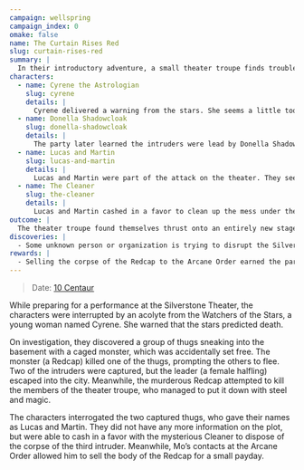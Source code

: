 ```yaml
---
campaign: wellspring
campaign_index: 0
omake: false
name: The Curtain Rises Red
slug: curtain-rises-red
summary: |
  In their introductory adventure, a small theater troupe finds trouble come to them. After a mysterious emissary from the Watchers of the Stars brings a warning of danger, the party discovers a sinister force lurking beneath the theater.
characters:
  - name: Cyrene the Astrologian
    slug: cyrene
    details: |
      Cyrene delivered a warning from the stars. She seems a little too naïve for adventuring, though...
  - name: Donella Shadowcloak
    slug: donella-shadowcloak
    details: |
      The party later learned the intruders were lead by Donella Shadowcloak.
  - name: Lucas and Martin
    slug: lucas-and-martin
    details: |
      Lucas and Martin were part of the attack on the theater. They seem to genuinely regret their involvement, and have been helping out for free to make up for it.
  - name: The Cleaner
    slug: the-cleaner
    details: |
      Lucas and Martin cashed in a favor to clean up the mess under the theater before the authorities became involved.
outcome: |
  The theater troupe found themselves thrust onto an entirely new stage.
discoveries: |
  - Some unknown person or organization is trying to disrupt the Silverstone Theater.
rewards: |
  - Selling the corpse of the Redcap to the Arcane Order earned the party 25 gp each.
---
```


> Date: [10 Centaur]({{site.baseurl}}/campaigns/wellspring/adventures#spring-2258)

While preparing for a performance at the Silverstone Theater, the characters were interrupted by an acolyte from the Watchers of the Stars, a young woman named Cyrene. She warned that the stars predicted death.

On investigation, they discovered a group of thugs sneaking into the basement with a caged monster, which was accidentally set free. The monster (a Redcap) killed one of the thugs, prompting the others to flee. Two of the intruders were captured, but the leader (a female halfling) escaped into the city. Meanwhile, the murderous Redcap attempted to kill the members of the theater troupe, who managed to put it down with steel and magic.

The characters interrogated the two captured thugs, who gave their names as Lucas and Martin. They did not have any more information on the plot, but were able to cash in a favor with the mysterious Cleaner to dispose of the corpse of the third intruder. Meanwhile, Mo’s contacts at the Arcane Order allowed him to sell the body of the Redcap for a small payday.
